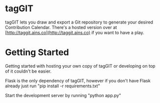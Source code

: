 tagGIT
=======

tagGIT lets you draw and export a Git repository to generate your desired Contribution Calendar.
There's a hosted version over at [http://taggit.ains.co](http://taggit.ains.co) if you want to have a play.

Getting Started
====
Getting started with hosting your own copy of tagGIT or developing on top of it couldn't be easier.

Flask is the only dependency of tagGIT, however if you don't have Flask already just run
"pip install -r requirements.txt"

Start the development server by running
"python app.py"
